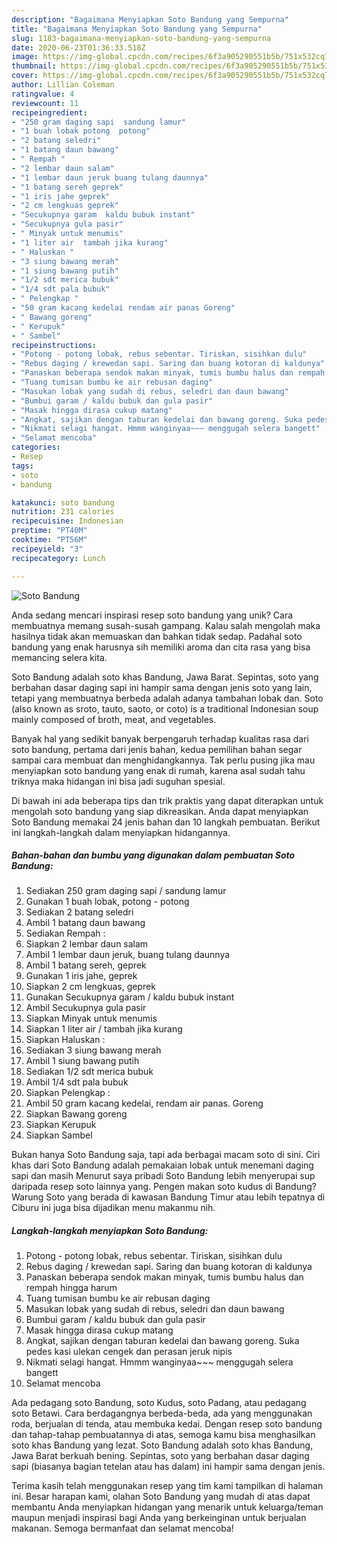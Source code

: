 ```yaml
---
description: "Bagaimana Menyiapkan Soto Bandung yang Sempurna"
title: "Bagaimana Menyiapkan Soto Bandung yang Sempurna"
slug: 1183-bagaimana-menyiapkan-soto-bandung-yang-sempurna
date: 2020-06-23T01:36:33.518Z
image: https://img-global.cpcdn.com/recipes/6f3a905290551b5b/751x532cq70/soto-bandung-foto-resep-utama.jpg
thumbnail: https://img-global.cpcdn.com/recipes/6f3a905290551b5b/751x532cq70/soto-bandung-foto-resep-utama.jpg
cover: https://img-global.cpcdn.com/recipes/6f3a905290551b5b/751x532cq70/soto-bandung-foto-resep-utama.jpg
author: Lillian Coleman
ratingvalue: 4
reviewcount: 11
recipeingredient:
- "250 gram daging sapi  sandung lamur"
- "1 buah lobak potong  potong"
- "2 batang seledri"
- "1 batang daun bawang"
- " Rempah "
- "2 lembar daun salam"
- "1 lembar daun jeruk buang tulang daunnya"
- "1 batang sereh geprek"
- "1 iris jahe geprek"
- "2 cm lengkuas geprek"
- "Secukupnya garam  kaldu bubuk instant"
- "Secukupnya gula pasir"
- " Minyak untuk menumis"
- "1 liter air  tambah jika kurang"
- " Haluskan "
- "3 siung bawang merah"
- "1 siung bawang putih"
- "1/2 sdt merica bubuk"
- "1/4 sdt pala bubuk"
- " Pelengkap "
- "50 gram kacang kedelai rendam air panas Goreng"
- " Bawang goreng"
- " Kerupuk"
- " Sambel"
recipeinstructions:
- "Potong - potong lobak, rebus sebentar. Tiriskan, sisihkan dulu"
- "Rebus daging / krewedan sapi. Saring dan buang kotoran di kaldunya"
- "Panaskan beberapa sendok makan minyak, tumis bumbu halus dan rempah hingga harum"
- "Tuang tumisan bumbu ke air rebusan daging"
- "Masukan lobak yang sudah di rebus, seledri dan daun bawang"
- "Bumbui garam / kaldu bubuk dan gula pasir"
- "Masak hingga dirasa cukup matang"
- "Angkat, sajikan dengan taburan kedelai dan bawang goreng. Suka pedes kasi ulekan cengek dan perasan jeruk nipis"
- "Nikmati selagi hangat. Hmmm wanginyaa~~~ menggugah selera bangett"
- "Selamat mencoba"
categories:
- Resep
tags:
- soto
- bandung

katakunci: soto bandung 
nutrition: 231 calories
recipecuisine: Indonesian
preptime: "PT40M"
cooktime: "PT56M"
recipeyield: "3"
recipecategory: Lunch

---
```



![Soto Bandung](https://img-global.cpcdn.com/recipes/6f3a905290551b5b/751x532cq70/soto-bandung-foto-resep-utama.jpg)

Anda sedang mencari inspirasi resep soto bandung yang unik? Cara membuatnya memang susah-susah gampang. Kalau salah mengolah maka hasilnya tidak akan memuaskan dan bahkan tidak sedap. Padahal soto bandung yang enak harusnya sih memiliki aroma dan cita rasa yang bisa memancing selera kita.

Soto Bandung adalah soto khas Bandung, Jawa Barat. Sepintas, soto yang berbahan dasar daging sapi ini hampir sama dengan jenis soto yang lain, tetapi yang membuatnya berbeda adalah adanya tambahan lobak dan. Soto (also known as sroto, tauto, saoto, or coto) is a traditional Indonesian soup mainly composed of broth, meat, and vegetables.

Banyak hal yang sedikit banyak berpengaruh terhadap kualitas rasa dari soto bandung, pertama dari jenis bahan, kedua pemilihan bahan segar sampai cara membuat dan menghidangkannya. Tak perlu pusing jika mau menyiapkan soto bandung yang enak di rumah, karena asal sudah tahu triknya maka hidangan ini bisa jadi suguhan spesial.


Di bawah ini ada beberapa tips dan trik praktis yang dapat diterapkan untuk mengolah soto bandung yang siap dikreasikan. Anda dapat menyiapkan Soto Bandung memakai 24 jenis bahan dan 10 langkah pembuatan. Berikut ini langkah-langkah dalam menyiapkan hidangannya.

<!--inarticleads1-->

##### Bahan-bahan dan bumbu yang digunakan dalam pembuatan Soto Bandung:

1. Sediakan 250 gram daging sapi / sandung lamur
1. Gunakan 1 buah lobak, potong - potong
1. Sediakan 2 batang seledri
1. Ambil 1 batang daun bawang
1. Sediakan  Rempah :
1. Siapkan 2 lembar daun salam
1. Ambil 1 lembar daun jeruk, buang tulang daunnya
1. Ambil 1 batang sereh, geprek
1. Gunakan 1 iris jahe, geprek
1. Siapkan 2 cm lengkuas, geprek
1. Gunakan Secukupnya garam / kaldu bubuk instant
1. Ambil Secukupnya gula pasir
1. Siapkan  Minyak untuk menumis
1. Siapkan 1 liter air / tambah jika kurang
1. Siapkan  Haluskan :
1. Sediakan 3 siung bawang merah
1. Ambil 1 siung bawang putih
1. Sediakan 1/2 sdt merica bubuk
1. Ambil 1/4 sdt pala bubuk
1. Siapkan  Pelengkap :
1. Ambil 50 gram kacang kedelai, rendam air panas. Goreng
1. Siapkan  Bawang goreng
1. Siapkan  Kerupuk
1. Siapkan  Sambel


Bukan hanya Soto Bandung saja, tapi ada berbagai macam soto di sini. Ciri khas dari Soto Bandung adalah pemakaian lobak untuk menemani daging sapi dan masih Menurut saya pribadi Soto Bandung lebih menyerupai sup daripada resep soto lainnya yang. Pengen makan soto kudus di Bandung? Warung Soto yang berada di kawasan Bandung Timur atau lebih tepatnya di Ciburu ini juga bisa dijadikan menu makanmu nih. 

<!--inarticleads2-->

##### Langkah-langkah menyiapkan Soto Bandung:

1. Potong - potong lobak, rebus sebentar. Tiriskan, sisihkan dulu
1. Rebus daging / krewedan sapi. Saring dan buang kotoran di kaldunya
1. Panaskan beberapa sendok makan minyak, tumis bumbu halus dan rempah hingga harum
1. Tuang tumisan bumbu ke air rebusan daging
1. Masukan lobak yang sudah di rebus, seledri dan daun bawang
1. Bumbui garam / kaldu bubuk dan gula pasir
1. Masak hingga dirasa cukup matang
1. Angkat, sajikan dengan taburan kedelai dan bawang goreng. Suka pedes kasi ulekan cengek dan perasan jeruk nipis
1. Nikmati selagi hangat. Hmmm wanginyaa~~~ menggugah selera bangett
1. Selamat mencoba


Ada pedagang soto Bandung, soto Kudus, soto Padang, atau pedagang soto Betawi. Cara berdagangnya berbeda-beda, ada yang menggunakan roda, berjualan di tenda, atau membuka kedai. Dengan resep soto bandung dan tahap-tahap pembuatannya di atas, semoga kamu bisa menghasilkan soto khas Bandung yang lezat. Soto Bandung adalah soto khas Bandung, Jawa Barat berkuah bening. Sepintas, soto yang berbahan dasar daging sapi (biasanya bagian tetelan atau has dalam) ini hampir sama dengan jenis. 

Terima kasih telah menggunakan resep yang tim kami tampilkan di halaman ini. Besar harapan kami, olahan Soto Bandung yang mudah di atas dapat membantu Anda menyiapkan hidangan yang menarik untuk keluarga/teman maupun menjadi inspirasi bagi Anda yang berkeinginan untuk berjualan makanan. Semoga bermanfaat dan selamat mencoba!
